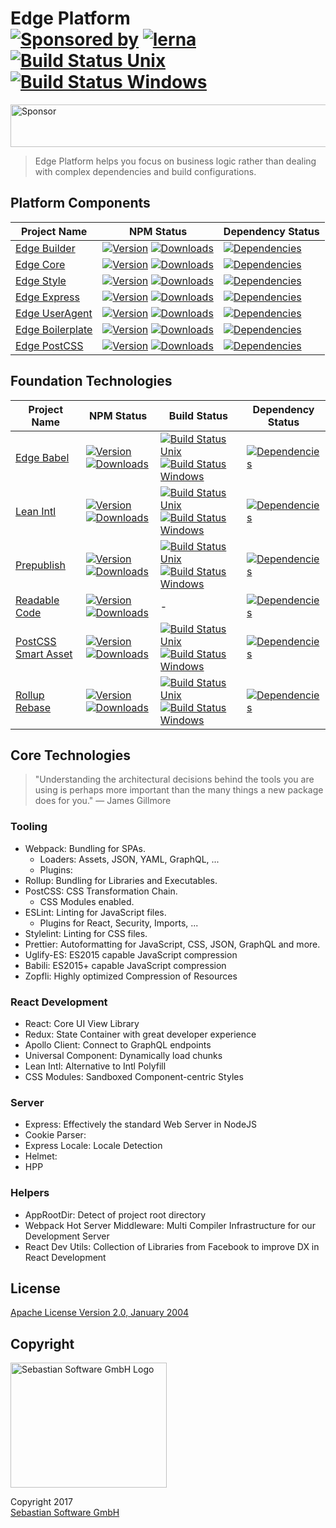 # Edge Platform<br/>[![Sponsored by][sponsor-img]][sponsor] [![lerna][lerna-img]][lerna] [![Build Status Unix][travis-img]][travis] [![Build Status Windows][appveyor-img]][appveyor]

<a target='_blank' rel='nofollow' href='https://app.codesponsor.io/link/Nehv39FW5U4NHEn7axuGx4CE/sebastian-software/edge-platform'>  <img alt='Sponsor' width='888' height='68' src='https://app.codesponsor.io/embed/Nehv39FW5U4NHEn7axuGx4CE/sebastian-software/edge-platform.svg' /></a>

> Edge Platform helps you focus on business logic rather than dealing with complex dependencies and build configurations.

[sponsor-img]: https://img.shields.io/badge/Sponsored%20by-Sebastian%20Software-692446.svg
[sponsor]: https://www.sebastian-software.de
[lerna-img]: https://img.shields.io/badge/Maintained%20with-Lerna-cc00ff.svg
[lerna]: https://lernajs.io/
[travis-img]: https://img.shields.io/travis/sebastian-software/edge/master.svg?branch=master&label=unix
[appveyor-img]: https://img.shields.io/appveyor/ci/swernerx/edge/master.svg?label=windows
[travis]: https://travis-ci.org/sebastian-software/edge
[appveyor]: https://ci.appveyor.com/project/swernerx/edge/branch/master

## Platform Components

Project Name | NPM Status | Dependency Status
------------ | ---------- | -------------------------------------
[Edge Builder][builder-home] | [![Version][builder-npm-version-img]][builder-npm] [![Downloads][builder-npm-downloads-img]][builder-npm] | [![Dependencies][builder-deps-img]][builder-deps]
[Edge Core][core-home] | [![Version][core-npm-version-img]][core-npm] [![Downloads][core-npm-downloads-img]][core-npm] | [![Dependencies][core-deps-img]][core-deps]
[Edge Style][style-home] | [![Version][style-npm-version-img]][style-npm] [![Downloads][style-npm-downloads-img]][style-npm] | [![Dependencies][style-deps-img]][style-deps]
[Edge Express][express-home] | [![Version][express-npm-version-img]][express-npm] [![Downloads][express-npm-downloads-img]][express-npm] | [![Dependencies][express-deps-img]][express-deps]
[Edge UserAgent][useragent-home] | [![Version][useragent-npm-version-img]][useragent-npm] [![Downloads][useragent-npm-downloads-img]][useragent-npm] | [![Dependencies][useragent-deps-img]][useragent-deps]
[Edge Boilerplate][boilerplate-home] | [![Version][boilerplate-npm-version-img]][boilerplate-npm] [![Downloads][boilerplate-npm-downloads-img]][boilerplate-npm] | [![Dependencies][boilerplate-deps-img]][boilerplate-deps]
[Edge PostCSS][postcss-home] | [![Version][postcss-npm-version-img]][postcss-npm] [![Downloads][postcss-npm-downloads-img]][postcss-npm] | [![Dependencies][postcss-deps-img]][postcss-deps]


## Foundation Technologies

Project Name | NPM Status | Build Status | Dependency Status
------------ | ---------- | ------------ | -------------------------------------
[Edge Babel][babel-home] | [![Version][babel-npm-version-img]][babel-npm] [![Downloads][babel-npm-downloads-img]][babel-npm] | [![Build Status Unix][babel-travis-img]][babel-travis] [![Build Status Windows][babel-appveyor-img]][babel-appveyor] | [![Dependencies][babel-deps-img]][babel-deps]
[Lean Intl][intl-home] | [![Version][intl-npm-version-img]][intl-npm] [![Downloads][intl-npm-downloads-img]][intl-npm] | [![Build Status Unix][intl-travis-img]][intl-travis] [![Build Status Windows][intl-appveyor-img]][intl-appveyor] | [![Dependencies][intl-deps-img]][intl-deps]
[Prepublish][prepublish-home] | [![Version][prepublish-npm-version-img]][prepublish-npm] [![Downloads][prepublish-npm-downloads-img]][prepublish-npm] | [![Build Status Unix][prepublish-travis-img]][prepublish-travis] [![Build Status Windows][prepublish-appveyor-img]][prepublish-appveyor] | [![Dependencies][prepublish-deps-img]][prepublish-deps]
[Readable Code][readable-home] | [![Version][readable-npm-version-img]][readable-npm] [![Downloads][readable-npm-downloads-img]][readable-npm] | - | [![Dependencies][readable-deps-img]][readable-deps]
[PostCSS Smart Asset][smartasset-home] | [![Version][smartasset-npm-version-img]][smartasset-npm] [![Downloads][smartasset-npm-downloads-img]][smartasset-npm] | [![Build Status Unix][smartasset-travis-img]][smartasset-travis] [![Build Status Windows][smartasset-appveyor-img]][smartasset-appveyor] | [![Dependencies][smartasset-deps-img]][smartasset-deps]
[Rollup Rebase][rebase-home] | [![Version][rebase-npm-version-img]][rebase-npm] [![Downloads][rebase-npm-downloads-img]][rebase-npm] | [![Build Status Unix][rebase-travis-img]][rebase-travis] [![Build Status Windows][rebase-appveyor-img]][rebase-appveyor] | [![Dependencies][rebase-deps-img]][rebase-deps]

[builder-home]: https://github.com/sebastian-software/edge-builder
[builder-deps]: https://david-dm.org/sebastian-software/edge?path=packages/edge-builder
[builder-deps-img]: https://david-dm.org/sebastian-software/edge.svg?path=packages/edge-builder
[builder-npm]: https://www.npmjs.com/package/edge-builder
[builder-npm-downloads-img]: https://img.shields.io/npm/dm/edge-builder.svg
[builder-npm-version-img]: https://img.shields.io/npm/v/edge-builder.svg

[core-home]: https://github.com/sebastian-software/edge-core
[core-deps]: https://david-dm.org/sebastian-software/edge?path=packages/edge-core
[core-deps-img]: https://david-dm.org/sebastian-software/edge.svg?path=packages/edge-core
[core-npm]: https://www.npmjs.com/package/edge-core
[core-npm-downloads-img]: https://img.shields.io/npm/dm/edge-core.svg
[core-npm-version-img]: https://img.shields.io/npm/v/edge-core.svg

[style-home]: https://github.com/sebastian-software/edge-style
[style-deps]: https://david-dm.org/sebastian-software/edge?path=packages/edge-style
[style-deps-img]: https://david-dm.org/sebastian-software/edge.svg?path=packages/edge-style
[style-npm]: https://www.npmjs.com/package/edge-style
[style-npm-downloads-img]: https://img.shields.io/npm/dm/edge-style.svg
[style-npm-version-img]: https://img.shields.io/npm/v/edge-style.svg

[express-home]: https://github.com/sebastian-software/edge-express
[express-deps]: https://david-dm.org/sebastian-software/edge?path=packages/edge-express
[express-deps-img]: https://david-dm.org/sebastian-software/edge.svg?path=packages/edge-express
[express-npm]: https://www.npmjs.com/package/edge-express
[express-npm-downloads-img]: https://img.shields.io/npm/dm/edge-express.svg
[express-npm-version-img]: https://img.shields.io/npm/v/edge-express.svg

[useragent-home]: https://github.com/sebastian-software/edge-useragent
[useragent-deps]: https://david-dm.org/sebastian-software/edge?path=packages/edge-useragent
[useragent-deps-img]: https://david-dm.org/sebastian-software/edge.svg?path=packages/edge-useragent
[useragent-npm]: https://www.npmjs.com/package/edge-useragent
[useragent-npm-downloads-img]: https://img.shields.io/npm/dm/edge-useragent.svg
[useragent-npm-version-img]: https://img.shields.io/npm/v/edge-useragent.svg

[boilerplate-home]: https://github.com/sebastian-software/edge-boilerplate
[boilerplate-deps]: https://david-dm.org/sebastian-software/edge?path=packages/edge-boilerplate
[boilerplate-deps-img]: https://david-dm.org/sebastian-software/edge.svg?path=packages/edge-boilerplate
[boilerplate-npm]: https://www.npmjs.com/package/edge-boilerplate
[boilerplate-npm-downloads-img]: https://img.shields.io/npm/dm/edge-boilerplate.svg
[boilerplate-npm-version-img]: https://img.shields.io/npm/v/edge-boilerplate.svg

[postcss-home]: https://github.com/sebastian-software/edge-postcss
[postcss-deps]: https://david-dm.org/sebastian-software/edge?path=packages/edge-postcss
[postcss-deps-img]: https://david-dm.org/sebastian-software/edge.svg?path=packages/edge-postcss
[postcss-npm]: https://www.npmjs.com/package/edge-postcss
[postcss-npm-downloads-img]: https://img.shields.io/npm/dm/edge-postcss.svg
[postcss-npm-version-img]: https://img.shields.io/npm/v/edge-postcss.svg





[babel-home]: https://github.com/sebastian-software/babel-preset-edge
[babel-deps]: https://david-dm.org/sebastian-software/babel-preset-edge
[babel-deps-img]: https://david-dm.org/sebastian-software/babel-preset-edge.svg
[babel-npm]: https://www.npmjs.com/package/babel-preset-edge
[babel-npm-downloads-img]: https://img.shields.io/npm/dm/babel-preset-edge.svg
[babel-npm-version-img]: https://img.shields.io/npm/v/babel-preset-edge.svg
[babel-travis-img]: https://img.shields.io/travis/sebastian-software/babel-preset-edge/master.svg?branch=master&label=unix
[babel-appveyor-img]: https://img.shields.io/appveyor/ci/swernerx/babel-preset-edge/master.svg?label=windows
[babel-travis]: https://travis-ci.org/sebastian-software/babel-preset-edge
[babel-appveyor]: https://ci.appveyor.com/project/swernerx/babel-preset-edge/branch/master

[intl-home]: https://github.com/sebastian-software/lean-intl
[intl-deps]: https://david-dm.org/sebastian-software/lean-intl
[intl-deps-img]: https://david-dm.org/sebastian-software/lean-intl.svg
[intl-npm]: https://www.npmjs.com/package/lean-intl
[intl-npm-downloads-img]: https://img.shields.io/npm/dm/lean-intl.svg
[intl-npm-version-img]: https://img.shields.io/npm/v/lean-intl.svg
[intl-travis-img]: https://img.shields.io/travis/sebastian-software/lean-intl/master.svg?branch=master&label=unix
[intl-appveyor-img]: https://img.shields.io/appveyor/ci/swernerx/lean-intl/master.svg?label=windows
[intl-travis]: https://travis-ci.org/sebastian-software/lean-intl
[intl-appveyor]: https://ci.appveyor.com/project/swernerx/lean-intl/branch/master

[prepublish-home]: https://github.com/sebastian-software/prepublish
[prepublish-deps]: https://david-dm.org/sebastian-software/prepublish
[prepublish-deps-img]: https://david-dm.org/sebastian-software/prepublish.svg
[prepublish-npm]: https://www.npmjs.com/package/prepublish
[prepublish-npm-downloads-img]: https://img.shields.io/npm/dm/prepublish.svg
[prepublish-npm-version-img]: https://img.shields.io/npm/v/prepublish.svg
[prepublish-travis-img]: https://img.shields.io/travis/sebastian-software/prepublish/master.svg?branch=master&label=unix
[prepublish-appveyor-img]: https://img.shields.io/appveyor/ci/swernerx/prepublish/master.svg?label=windows
[prepublish-travis]: https://travis-ci.org/sebastian-software/prepublish
[prepublish-appveyor]: https://ci.appveyor.com/project/swernerx/prepublish/branch/master

[readable-home]: https://github.com/sebastian-software/readable-code
[readable-deps]: https://david-dm.org/sebastian-software/readable-code
[readable-deps-img]: https://david-dm.org/sebastian-software/readable-code.svg
[readable-npm]: https://www.npmjs.com/package/readable-code
[readable-npm-downloads-img]: https://img.shields.io/npm/dm/readable-code.svg
[readable-npm-version-img]: https://img.shields.io/npm/v/readable-code.svg
[readable-travis-img]: https://img.shields.io/travis/sebastian-software/readable-code/master.svg?branch=master&label=unix
[readable-appveyor-img]: https://img.shields.io/appveyor/ci/swernerx/readable-code/master.svg?label=windows
[readable-travis]: https://travis-ci.org/sebastian-software/readable-code
[readable-appveyor]: https://ci.appveyor.com/project/swernerx/readable-code/branch/master

[smartasset-home]: https://github.com/sebastian-software/postcss-smart-asset
[smartasset-deps]: https://david-dm.org/sebastian-software/postcss-smart-asset
[smartasset-deps-img]: https://david-dm.org/sebastian-software/postcss-smart-asset.svg
[smartasset-npm]: https://www.npmjs.com/package/postcss-smart-asset
[smartasset-npm-downloads-img]: https://img.shields.io/npm/dm/postcss-smart-asset.svg
[smartasset-npm-version-img]: https://img.shields.io/npm/v/postcss-smart-asset.svg
[smartasset-travis-img]: https://img.shields.io/travis/sebastian-software/postcss-smart-asset/master.svg?branch=master&label=unix
[smartasset-appveyor-img]: https://img.shields.io/appveyor/ci/swernerx/postcss-smart-asset/master.svg?label=windows
[smartasset-travis]: https://travis-ci.org/sebastian-software/postcss-smart-asset
[smartasset-appveyor]: https://ci.appveyor.com/project/swernerx/postcss-smart-asset/branch/master

[rebase-home]: https://github.com/sebastian-software/rollup-plugin-rebase
[rebase-deps]: https://david-dm.org/sebastian-software/rollup-plugin-rebase
[rebase-deps-img]: https://david-dm.org/sebastian-software/rollup-plugin-rebase.svg
[rebase-npm]: https://www.npmjs.com/package/rollup-plugin-rebase
[rebase-npm-downloads-img]: https://img.shields.io/npm/dm/rollup-plugin-rebase.svg
[rebase-npm-version-img]: https://img.shields.io/npm/v/rollup-plugin-rebase.svg
[rebase-travis-img]: https://img.shields.io/travis/sebastian-software/rollup-plugin-rebase/master.svg?branch=master&label=unix
[rebase-appveyor-img]: https://img.shields.io/appveyor/ci/swernerx/rollup-plugin-rebase/master.svg?label=windows
[rebase-travis]: https://travis-ci.org/sebastian-software/rollup-plugin-rebase
[rebase-appveyor]: https://ci.appveyor.com/project/swernerx/rollup-plugin-rebase/branch/master


## Core Technologies

> "Understanding the architectural decisions behind the tools you are using is perhaps more important than the many things a new package does for you." — James Gillmore

### Tooling

- Webpack: Bundling for SPAs.
  - Loaders: Assets, JSON, YAML, GraphQL, ...
  - Plugins:
- Rollup: Bundling for Libraries and Executables.
- PostCSS: CSS Transformation Chain.
  - CSS Modules enabled.
- ESLint: Linting for JavaScript files.
  - Plugins for React, Security, Imports, ...
- Stylelint: Linting for CSS files.
- Prettier: Autoformatting for JavaScript, CSS, JSON, GraphQL and more.
- Uglify-ES: ES2015 capable JavaScript compression
- Babili: ES2015+ capable JavaScript compression
- Zopfli: Highly optimized Compression of Resources

### React Development

- React: Core UI View Library
- Redux: State Container with great developer experience
- Apollo Client: Connect to GraphQL endpoints
- Universal Component: Dynamically load chunks
- Lean Intl: Alternative to Intl Polyfill
- CSS Modules: Sandboxed Component-centric Styles

### Server

- Express: Effectively the standard Web Server in NodeJS
- Cookie Parser:
- Express Locale: Locale Detection
- Helmet:
- HPP

### Helpers

- AppRootDir: Detect of project root directory
- Webpack Hot Server Middleware: Multi Compiler Infrastructure for our Development Server
- React Dev Utils: Collection of Libraries from Facebook to improve DX in React Development


## License

[Apache License Version 2.0, January 2004](license)

## Copyright

<img src="https://raw.githubusercontent.com/sebastian-software/readable-code/master/assets/sebastiansoftware.png" alt="Sebastian Software GmbH Logo" width="250" height="200"/>

Copyright 2017<br/>[Sebastian Software GmbH](http://www.sebastian-software.de)
